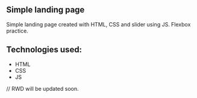 ## Simple landing page

Simple landing page created with HTML, CSS and slider using JS. Flexbox practice.  

## Technologies used:

* HTML
* CSS
* JS

// RWD will be updated soon.

